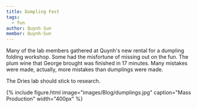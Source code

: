 ```yaml
---
title: Dumpling Fest
tags:
  - fun
author: Quynh Sun
member: Quynh-Sun
---
```


Many of the lab members gathered at Quynh's new rental for a dumpling folding workshop. Some had the misfortune of missing out on the fun. The plum wine that George brought was finished in 17 minutes. Many mistakes were made, actually, more mistakes than dumplings were made.

The Dries lab should stick to research.

{%
  include figure.html
  image="images/Blog/dumplings.jpg"
  caption="Mass Production"
  width="400px"
%}
